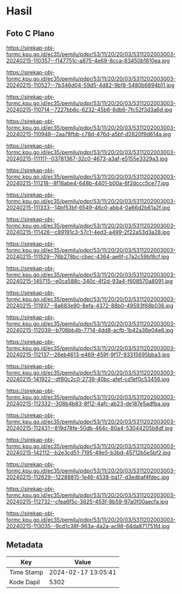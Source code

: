 # Hasil

## Foto C Plano

https://sirekap-obj-formc.kpu.go.id/ec35/pemilu/pdpr/53/11/20/20/03/5311202003003-20240215-110357--f147751c-a875-4e69-8cca-83450b1810ea.jpg

https://sirekap-obj-formc.kpu.go.id/ec35/pemilu/pdpr/53/11/20/20/03/5311202003003-20240215-110527--7b346d04-59d5-4d82-9bf8-5480b6894b11.jpg

https://sirekap-obj-formc.kpu.go.id/ec35/pemilu/pdpr/53/11/20/20/03/5311202003003-20240215-110714--7227bb6c-6232-45b6-8db6-7fc52f3d3a6d.jpg

https://sirekap-obj-formc.kpu.go.id/ec35/pemilu/pdpr/53/11/20/20/03/5311202003003-20240215-110948--2aa78fbb-c78d-476d-a5bf-d2620f9d614a.jpg

https://sirekap-obj-formc.kpu.go.id/ec35/pemilu/pdpr/53/11/20/20/03/5311202003003-20240215-111111--03781367-32c0-4673-a3af-e5155e3329a3.jpg

https://sirekap-obj-formc.kpu.go.id/ec35/pemilu/pdpr/53/11/20/20/03/5311202003003-20240215-111218--8f18abe4-648b-4401-b00a-6f2dccc5ce77.jpg

https://sirekap-obj-formc.kpu.go.id/ec35/pemilu/pdpr/53/11/20/20/03/5311202003003-20240215-111333--14bf53bf-6549-46c0-abb4-0a66d2b61a2f.jpg

https://sirekap-obj-formc.kpu.go.id/ec35/pemilu/pdpr/53/11/20/20/03/5311202003003-20240215-111426--c89191c3-57c1-4ed3-a499-2f22a53d3a28.jpg

https://sirekap-obj-formc.kpu.go.id/ec35/pemilu/pdpr/53/11/20/20/03/5311202003003-20240215-111529--76b278bc-cbec-4364-ae6f-c7a2c59bf8cf.jpg

https://sirekap-obj-formc.kpu.go.id/ec35/pemilu/pdpr/53/11/20/20/03/5311202003003-20240215-145715--e0ca588c-340c-4f2d-93a4-f608570a8091.jpg

https://sirekap-obj-formc.kpu.go.id/ec35/pemilu/pdpr/53/11/20/20/03/5311202003003-20240215-111937--8a683e90-8efa-4372-88b0-49593f68b036.jpg

https://sirekap-obj-formc.kpu.go.id/ec35/pemilu/pdpr/53/11/20/20/03/5311202003003-20240215-112039--b706bb4b-7714-4dd8-acfb-1b42a36e04e6.jpg

https://sirekap-obj-formc.kpu.go.id/ec35/pemilu/pdpr/53/11/20/20/03/5311202003003-20240215-112137--26eb4613-e469-459f-9f17-93315695bba3.jpg

https://sirekap-obj-formc.kpu.go.id/ec35/pemilu/pdpr/53/11/20/20/03/5311202003003-20240215-141922--df80c2c0-2739-40bc-afef-cd1ef0c53456.jpg

https://sirekap-obj-formc.kpu.go.id/ec35/pemilu/pdpr/53/11/20/20/03/5311202003003-20240215-112332--308b4b83-8f12-4afc-ab23-de187e5adfba.jpg

https://sirekap-obj-formc.kpu.go.id/ec35/pemilu/pdpr/53/11/20/20/03/5311202003003-20240215-112431--819d78fe-50db-464c-80a4-53044205b8df.jpg

https://sirekap-obj-formc.kpu.go.id/ec35/pemilu/pdpr/53/11/20/20/03/5311202003003-20240215-142112--b2e3cd51-7195-49e5-b3bd-45712b5e5bf2.jpg

https://sirekap-obj-formc.kpu.go.id/ec35/pemilu/pdpr/53/11/20/20/03/5311202003003-20240215-112629--12288815-1e46-4538-ba17-d3edbaf4fdec.jpg

https://sirekap-obj-formc.kpu.go.id/ec35/pemilu/pdpr/53/11/20/20/03/5311202003003-20240215-112732--cfea6f5c-3625-453f-8b59-97a0f00aecfa.jpg

https://sirekap-obj-formc.kpu.go.id/ec35/pemilu/pdpr/53/11/20/20/03/5311202003003-20240215-113035--9cd1c38f-963a-4a2a-ac98-64da871751fd.jpg


## Metadata

| Key        | Value               |
| ---------- | ------------------- |
| Time Stamp | 2024-02-17 13:05:41 |
| Kode Dapil | 5302                |



